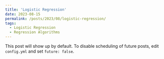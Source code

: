 ```yaml
---
title: 'Logistic Regression'
date: 2023-08-15
permalink: /posts/2023/08/logistic-regression/
tags:
  - Logistic Regression
  - Regression Algorithms
---
```


This post will show up by default. To disable scheduling of future posts, edit `config.yml` and set `future: false`. 
